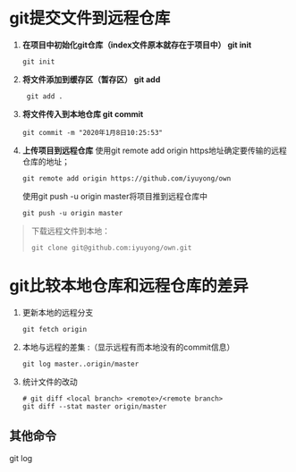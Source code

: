 # git提交文件到远程仓库

1. **在项目中初始化git仓库（index文件原本就存在于项目中） git init**
   
   ```text/plain
   git init
   ```
   
2. **将文件添加到缓存区（暂存区） git add**
   
   ```text/plain
	git add .
	```
   
3. **将文件传入到本地仓库 git commit**
   
   ```text/plain
   git commit -m "2020年1月8日10:25:53"
   ```

4. **上传项目到远程仓库**
    使用git remote add origin https地址确定要传输的远程仓库的地址；
    ```text/plain
    git remote add origin https://github.com/iyuyong/own
    ```
    
    使用git push -u origin master将项目推到远程仓库中

    ```text/plain    
    git push -u origin master
    ```



  > 下载远程文件到本地：
  > ```text/plain
  > git clone git@github.com:iyuyong/own.git
  > ```

# git比较本地仓库和远程仓库的差异

1. 更新本地的远程分支

   ```text/plain
   git fetch origin
   ```

2. 本地与远程的差集 :（显示远程有而本地没有的commit信息）

   ```text/plain
   git log master..origin/master
   ```

3. 统计文件的改动

   ```text/plain
   # git diff <local branch> <remote>/<remote branch>
   git diff --stat master origin/master
   ```

   

## 其他命令


git log